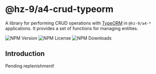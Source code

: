 # @hz-9/a4-crud-typeorm

A library for performing CRUD operations with [TypeORM] in `@hz-9/a4-*` applications. It provides a set of functions for managing entities.

![NPM Version][npm-version-url] ![NPM License][npm-license-url] ![NPM Downloads][npm-downloads-url]

[TypeORM]: https://typeorm.io/
[npm-version-url]: https://img.shields.io/npm/v/@hz-9/a4-crud-typeorm
[npm-license-url]: https://img.shields.io/npm/l/@hz-9/a4-crud-typeorm
[npm-downloads-url]: https://img.shields.io/npm/d18m/@hz-9/a4-crud-typeorm

## Introduction

Pending replenishment!
<!-- TODO -->
